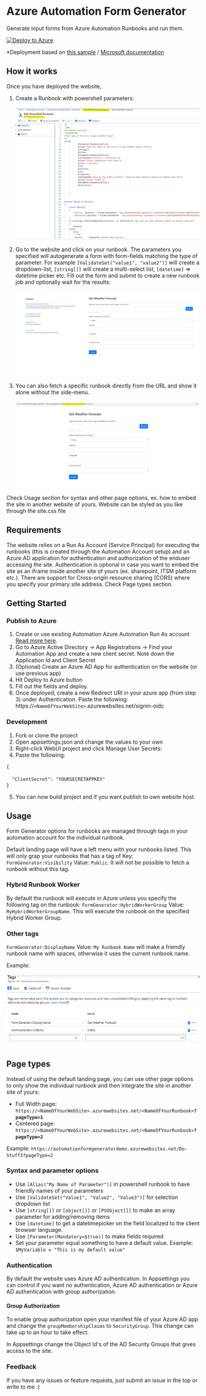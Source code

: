 # Azure Automation Form Generator
Generate input forms from Azure Automation Runbooks and run them.





[![Deploy to Azure](http://azuredeploy.net/deploybutton.png)](https://azuredeploy.net/)

*Deployment based on [this sample](https://github.com/azure-appservice-samples/ToDoApp) / [Microsoft documentation](https://docs.microsoft.com/en-us/azure/app-service/app-service-deploy-complex-application-predictably)
## How it works
Once you have deployed the website,
1. Create a Runbook with powershell parameters:
<br><br>
![Create a Runbook with powershell parameters](https://github.com/MortenMeisler/AzureAutomationFormGenerator/blob/master/doc/howto00.png?raw=true)

2. Go to the website and click on your runbook. The parameters you specified will autogenerate a form with form-fields matching the type of parameter. For example `[ValidateSet("value1", "value2")]` will create a dropdown-list, `[string[]]` will create a multi-select list, `[datetime]` => datetime picker etc. Fill out the form and submit to create a new runbook job and optionally wait for the results:
<br><br>
![Form Generator demo](https://github.com/MortenMeisler/AzureAutomationFormGenerator/blob/master/doc/formgenerator.gif?raw=true)

3. You can also fetch a specific runbook directly from the URL and show it alone without the side-menu.
<br><br>
![Fetch the runbook from the url](https://github.com/MortenMeisler/AzureAutomationFormGenerator/blob/master/doc/howto01.PNG?raw=true)


Check Usage section for syntax and other page options, ex. how to embed the site in another website of yours. Website can be styled as you like through the site.css file

## Requirements

The website relies on a Run As Account (Service Principal) for executing the runbooks (this is created through the Automation Account setup) and an Azure AD application for authentication and authorization of the enduser accessing the site. Authentication is optional in case you want to embed the site as an iframe inside another site of yours (ex. sharepoint, ITSM platform etc.). There are support for Cross-origin resource sharing (CORS) where you specify your primary site address. Check Page types section.
 
## Getting Started

### Publish to Azure
1. Create or use existing Automation Azure Automation Run As account [Read more here](https://docs.microsoft.com/en-us/azure/automation/manage-runas-account). 
2. Go to Azure Active Directory -> App Registrations -> Find your Automation App and create a new client secret. Note down the Application Id and Client Secret
3. (Optional) Create an Azure AD App for authentication on the website (or use previous app)
2. Hit Deploy to Azure button
3. Fill out the fields and deploy.
4. Once deployed, create a new Redirect URI in your azure app (from step 3) under Authentication. Paste the following: https://`<NameOfYourWebSite>`.azurewebsites.net/signin-oidc


### Development

1. Fork or clone the project
2. Open appsettings.json and change the values to your own
3. Right-click WebUI project and click Manage User Secrets:
4. Paste the following:

```
{
  
  "ClientSecret": "YOURSECRETAPPKEY"
}
```
5. You can now build project and if you want publish to own website host.

## Usage
Form Generator options for runbooks are managed through tags in your automation account for the individual runbook.

Default landing page will have a left menu with your runbooks listed. This will only grap your runbooks that has a tag of Key: `FormGenerator:Visibility` Value: `Public`. It will not be possible to fetch a runbook without this tag.

### Hybrid Runbook Worker
By default the runbook will execute in Azure unless you specify the following tag on the runbook:
`FormGenerator:HybridWorkerGroup` Value: `MyHybridWorkerGroupName`. This will execute the runbook on the specified Hybrid Worker Group.


### Other tags
`FormGenerator:DisplayName` Value: `My Runbook Name` will make a friendly runbook name with spaces, otherwise it uses the current runbook name. 

Example:
<br><br>
![tags](https://raw.githubusercontent.com/MortenMeisler/AzureAutomationFormGenerator/master/doc/tagshowto03.png)


## Page types
Instead of using the default landing page, you can use other page options to only show the individual runbook and then integrate the site in another site of yours:
- Full Width page: `https://<NameOfYourWebSite>.azurewebsites.net/<NameOfYourRunbook>`**`?pageType=1`**
- Centered page: `https://<NameOfYourWebSite>.azurewebsites.net/<NameOfYourRunbook>`**`?pageType=2`**

Example:
`https://automationformgeneratordemo.azurewebsites.net/Do-Stuff3?pageType=2`

### Syntax and parameter options
- Use ```[Alias("My Name of Parameter")]``` in powershell runbook to have friendly names of your parameters
- Use ```[ValidateSet("Value1", "Value2", "Value3")]``` for selection dropdown list
- Use ```[string[]]``` or ```[object[]]``` or ```[PSObject[]]``` to make an array parameter for adding/removing items
- Use ```[datetime]``` to get a datetimepicker on the field localized to the client browser language.
- Use ```[Parameter(Mandatory=$true)]``` to make fields required
- Set your parameter equal something to have a default value. Example: ```$MyVariable = "This is my default value"```

### Authentication
By default the website uses Azure AD authentication. In Appsettings you can control if you want no authentication, Azure AD authentication or Azure AD authentication with group authorization.

#### Group Authorization
To enable group authorization open your manifest file of your Azure AD app and change the `groupMembershipClaims` to `SecurityGroup`. This change can take up to an hour to take effect.

In Appsettings change the Object Id's of the AD Security Groups that gives access to the site.

### Feedback
If you have any issues or feature requests, just submit an issue in the top or write to me :)
